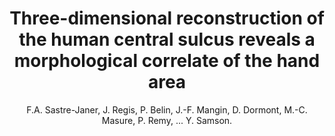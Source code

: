 ---
author: F.A. Sastre-Janer, J. Regis, P. Belin, J.-F. Mangin, D. Dormont, M.-C. Masure, P. Remy, ... Y. Samson.
title: Three-dimensional reconstruction of the human central sulcus reveals a morphological correlate of the hand area
journal: Cerebral Cortex
year: 1998
type: article
volume: 8
number: 7
---